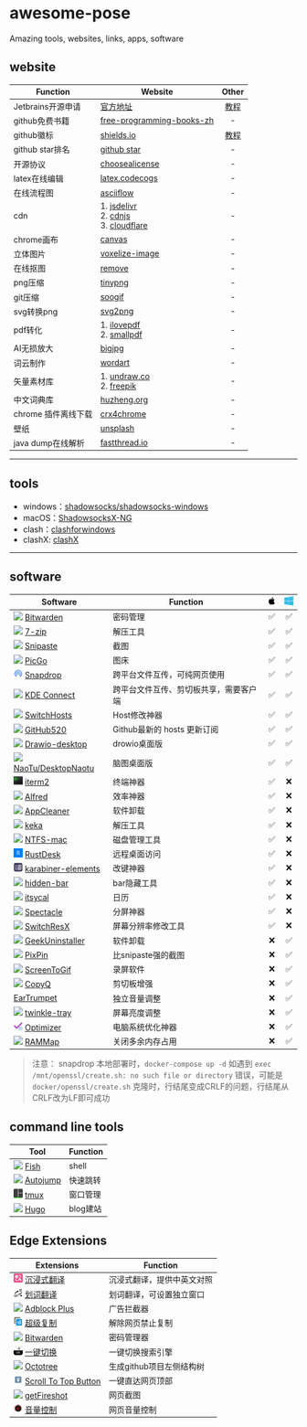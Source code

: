 # awesome-pose
Amazing tools, websites, links, apps, software

## website

| Function | Website  | Other|
|---|---|:---:|
|Jetbrains开源申请|[官方地址](https://www.jetbrains.com/shop/eform/opensource?product=ALL) |[教程](jetbrains/opensource.md)|
|github免费书籍|[free-programming-books-zh](https://github.com/EbookFoundation/free-programming-books/blob/main/books/free-programming-books-zh.md)|-|
|github徽标|[shields.io](https://shields.io/)|[教程](https://juejin.cn/post/6844903476498022414)|
|github star排名|[github star](https://github.com/search?q=stars:%3E1&s=stars&type=Repositories)|-|
|开源协议|[choosealicense](https://choosealicense.com/)|-|
|latex在线编辑|[latex.codecogs](https://latex.codecogs.com/)|-|
|在线流程图|[asciiflow](https://asciiflow.com/#/)|-|
|cdn|1. [jsdelivr](https://www.jsdelivr.com/)<br/>2. [cdnjs](https://cdnjs.com/)<br/>3. [cloudflare](https://www.cloudflare.com/zh-cn/)|-|
|chrome画布|[canvas](https://canvas.apps.chrome/)|-|
|立体图片|[voxelize-image](https://pissang.github.io/voxelize-image/)|-|
|在线抠图|[remove](https://www.remove.bg/zh)|-|
|png压缩|[tinypng](https://tinypng.com/)|-|
|git压缩|[soogif](https://www.soogif.com/compress)|-|
|svg转换png|[svg2png](https://svgtopng.com/zh/)|-|
|pdf转化|1. [ilovepdf](https://www.ilovepdf.com/)<br/>2. [smallpdf](https://smallpdf.com/)|-|
|AI无损放大|[bigjpg](https://bigjpg.com/zh)|-|
|词云制作|[wordart](http://www.wordart.cc/)|-|
|矢量素材库|1. [undraw.co](https://undraw.co/)<br/>2. [freepik](https://www.freepik.com)|-|
|中文词典库|[huzheng.org](http://download.huzheng.org/zh_CN/)|-|
|chrome 插件离线下载| [crx4chrome](https://www.crx4chrome.com/)|-|
|壁纸|[unsplash](https://unsplash.com/wallpapers/desktop)|-|
|java dump在线解析|[fastthread.io](https://fastthread.io/)|-|

---

## tools

- windows：[shadowsocks/shadowsocks-windows](https://github.com/shadowsocks/shadowsocks-windows)
- macOS：[ShadowsocksX-NG](https://github.com/shadowsocks/ShadowsocksX-NG)
- clash：[clashforwindows](https://www.clashforwindows.net/)
- clashX: [clashX](https://clashx.org/clashx-download/)

--- 

## software

| Software  | Function  |  <img src="images/mac.svg" width="16" heigth="16"></img>  | <img src="images/win.svg" width="16" heigth="16"></img> |
|---|---|:---:|:---:|
| <img src="images/bitwarden.ico" width="16" heigth="16"></img> [Bitwarden](https://bitwarden.com/) | 密码管理 |✅|✅|
| <img src="images/7z.ico" width="16" heigth="16"></img> [7-zip](https://www.7-zip.org/) | 解压工具 |✅|✅|
| <img src="images/Snipaste.ico" width="16" heigth="16"></img> [Snipaste](https://www.snipaste.com/)| 截图 |✅|✅|
|<img src="images/PicGo.ico" width="16" heigth="16"></img> [PicGo](https://github.com/Molunerfinn/PicGo) | 图床 |✅|✅|
| <img src="images/Snapdrop.ico" width="16" heigth="16"></img>  [Snapdrop](https://github.com/RobinLinus/snapdrop) | 跨平台文件互传，可纯网页使用 |✅|✅|
| <img src="images/KDEconnect.ico" width="16" heigth="16"></img>  [KDE Connect](https://kdeconnect.kde.org/download.html) | 跨平台文件互传、剪切板共享，需要客户端 |✅|✅|
| <img src="images/SwitchHosts.ico" width="16" heigth="16"></img> [SwitchHosts](https://github.com/oldj/SwitchHosts) | Host修改神器 |✅|✅|
| <img src="images/github.ico" width="16" heigth="16"></img> [GitHub520](https://github.com/521xueweihan/GitHub520) | Github最新的 hosts 更新订阅 |✅|✅|
| <img src="images/drawio.ico" width="16" heigth="16"></img> [Drawio-desktop](https://github.com/jgraph/drawio-desktop) | drowio桌面版 |✅|✅|
| <img src="images/Naotu.ico" width="16" heigth="16"></img> [NaoTu/DesktopNaotu](https://github.com/NaoTu/DesktopNaotu) | 脑图桌面版 |✅|✅|
| <img src="images/iterm2.ico" width="16" heigth="16"></img> [iterm2](https://iterm2.com/) | 终端神器 |✅|❌|
| <img src="images/alfred.ico" width="16" heigth="16"></img> [Alfred](https://www.alfredapp.com/) | 效率神器 |✅|❌|
| <img src="images/appcleaner.ico" width="16" heigth="16"></img> [AppCleaner](https://freemacsoft.net/appcleaner/) | 软件卸载 |✅|❌|
| <img src="images/keka.ico" width="16" heigth="16"></img> [keka](https://www.keka.io/en/) | 解压工具 |✅|❌|
| <img src="images/ntfs-mac.ico" width="16" heigth="16"></img> [NTFS-mac](https://www.paragon-software.com/home/ntfs-mac/)| 磁盘管理工具 |✅|❌|
| <img src="images/rustdesk.ico" width="16" heigth="16"></img> [RustDesk](https://rustdesk.com/)| 远程桌面访问 |✅|❌|
| <img src="images/karabiner-elements.ico" width="16" heigth="16"></img> [karabiner-elements](https://karabiner-elements.pqrs.org/) | 改键神器 |✅|❌|
| <img src="images/hidden-bar.ico" width="16" heigth="16"></img> [hidden-bar](https://apps.apple.com/cn/app/hidden-bar/id1452453066?mt=12) | bar隐藏工具 |✅|❌|
| <img src="images/itsycal.ico" width="16" heigth="16"></img> [itsycal](https://www.mowglii.com/itsycal/) | 日历 |✅|❌|
| <img src="images/spectacle.ico" width="16" heigth="16"></img> [Spectacle](https://github.com/eczarny/spectacle) | 分屏神器 |✅|❌|
| <img src="images/SwitchResX.ico" width="16" heigth="16"></img> [SwitchResX](https://www.madrau.com/) | 屏幕分辨率修改工具 |✅|❌|
| <img src="images/geek.ico" width="16" heigth="16"></img> [GeekUninstaller](https://geekuninstaller.com/download) | 软件卸载 |❌|✅|
| <img src="images/PixPin.ico" width="16" heigth="16"></img> [PixPin](https://pixpinapp.com/) | 比snipaste强的截图 |❌|✅|
| <img src="images/screentogif.ico" width="16" heigth="16"></img> [ScreenToGif](https://www.screentogif.com/) |  录屏软件 |❌|✅|
| <img src="images/CopyQ.ico" width="16" heigth="16"></img> [CopyQ](https://github.com/hluk/CopyQ) | 剪切板增强 |❌|✅|
| [EarTrumpet](https://eartrumpet.app/) | 独立音量调整 |❌|✅|
| <img src="images/twinkletray.ico" width="16" heigth="16"></img> [twinkle-tray](https://github.com/xanderfrangos/twinkle-tray) | 屏幕亮度调整 |❌|✅|
| <img src="images/optimizer.ico" width="16" heigth="16"></img> [Optimizer](https://github.com/hellzerg/optimizer) | 电脑系统优化神器 |❌|✅|
| <img src="images/RAMMap.ico" width="16" heigth="16"></img> [RAMMap](https://learn.microsoft.com/en-us/sysinternals/downloads/rammap) | 关闭多余内存占用 |❌|✅|

> 注意： snapdrop 本地部署时，`docker-compose up -d` 如遇到 `exec /mnt/openssl/create.sh: no such file or directory` 错误，可能是`docker/openssl/create.sh` 克隆时，行结尾变成CRLF的问题，行结尾从CRLF改为LF即可成功

## command line tools
| Tool  | Function  |
|---|---|
| <img src="images/fishshell.ico" width="16" heigth="16"></img> [Fish](https://fishshell.com/) | shell |
| <img src="images/github.ico" width="16" heigth="16"></img> [Autojump](https://github.com/wting/autojump) | 快速跳转 |
| <img src="images/tmux.ico" width="16" heigth="16"></img> [tmux](https://github.com/tmux/tmux)| 窗口管理 |
| <img src="images/gohugo.ico" width="16" heigth="16"></img> [Hugo](https://gohugo.io/)| blog建站 |

## Edge Extensions
| Extensions  | Function  |
|---|---|
| <img src="images/沉浸式翻译.ico" width="16" heigth="16"></img> [沉浸式翻译][1] | 沉浸式翻译，提供中英文对照 |
| <img src="images/划词翻译.ico" width="16" heigth="16"></img> [划词翻译][2]| 划词翻译，可设置独立窗口 |
| <img src="images/adblockplus.ico" width="16" heigth="16"></img> [Adblock Plus][3]| 广告拦截器 |
| <img src="images/SuperCopy.ico" width="16" heigth="16"></img> [超级复制][4]| 解除网页禁止复制 |
| <img src="images/bitwarden.ico" width="16" heigth="16"></img> [Bitwarden][5]|密码管理器|
| <img src="images/一键切换.ico" width="16" heigth="16"></img> [一键切换][6]|一键切换搜索引擎|
| <img src="images/octotree.ico" width="16" heigth="16"></img> [Octotree][7]|生成github项目左侧结构树|
|<img src="images/scroll-to-top-button.ico" width="16" heigth="16"></img> [Scroll To Top Button][8]|一键直达网页顶部|
| <img src="images/getfireshot.ico" width="16" heigth="16"></img> [getFireshot][9]|网页截图|
| <img src="images/音量控制.ico" width="16" heigth="16"></img> [音量控制][10]|网页音量控制|

[1]: https://microsoftedge.microsoft.com/addons/detail/%E6%B2%89%E6%B5%B8%E5%BC%8F%E7%BF%BB%E8%AF%91-%E5%8F%8C%E8%AF%AD%E5%AF%B9%E7%85%A7%E7%BD%91%E9%A1%B5%E7%BF%BB%E8%AF%91-pdf%E6%96%87%E6%A1%A3%E7%BF%BB%E8%AF%91/amkbmndfnliijdhojkpoglbnaaahippg?hl=zh-CN "沉浸式翻译"
[2]: https://microsoftedge.microsoft.com/addons/detail/%E5%88%92%E8%AF%8D%E7%BF%BB%E8%AF%91/oikmahiipjniocckomdccmplodldodja?hl=zh-CN "划词翻译"
[3]: https://microsoftedge.microsoft.com/addons/detail/adblock-plus-%E5%85%8D%E8%B4%B9%E7%9A%84%E5%B9%BF%E5%91%8A%E6%8B%A6%E6%88%AA%E5%99%A8/gmgoamodcdcjnbaobigkjelfplakmdhh?hl=zh-CN "Adblock Plus" 
[4]:  https://microsoftedge.microsoft.com/addons/detail/supercopy-%E8%B6%85%E7%BA%A7%E5%A4%8D%E5%88%B6/nhiheekdcnmfbapkmpbhmplfddenhjic?hl=zh-CN "超级复制"
[5]: https://microsoftedge.microsoft.com/addons/detail/bitwarden-%E5%85%8D%E8%B4%B9%E5%AF%86%E7%A0%81%E7%AE%A1%E7%90%86%E5%99%A8/jbkfoedolllekgbhcbcoahefnbanhhlh?hl=zh-CN "Bitwarden"
[6]: https://microsoftedge.microsoft.com/addons/detail/%E4%B8%80%E9%94%AE%E5%88%87%E6%8D%A2/jijkhdficgnnikdijnkienfnmfbolmpb "一键切换"
[7]: https://microsoftedge.microsoft.com/addons/detail/octotree-github-code-tr/joagmknfcgpikbadjkaikmnhpjadihjg "Octotree"
[8]: https://microsoftedge.microsoft.com/addons/detail/scroll-to-top-button/dobeplcigkjlbajngcgnndecohjkjmia "Scroll To Top Button"
[9]: https://microsoftedge.microsoft.com/addons/detail/%E6%8D%95%E6%8D%89%E7%BD%91%E9%A1%B5%E6%88%AA%E5%9B%BE-fireshot%E7%9A%84/fcbmiimfkmkkkffjlopcpdlgclncnknm "getFireshot"
[10]: https://microsoftedge.microsoft.com/addons/detail/%E9%9F%B3%E9%87%8F%E6%8E%A7%E5%88%B6/kpkidbhdljfmeblnolabgikdmfefgbmc "音量控制"